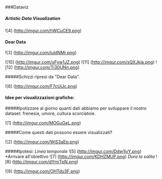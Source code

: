 ###Dataviz

##### Artistic Data Visualization

![4] (http://imgur.com/hWCuCE9.png)

#### Dear Data

![3] (http://imgur.com/iuldNMr.png)

![10] (http://imgur.com/xFyw1JZ.png) ![11] (http://imgur.com/sQXJkja.png) ![12] (http://imgur.com/Ti30UNn.png) 

#####Schizzi ripresi da "Dear Data".

![6] (http://imgur.com/F7cUiJc.png)

#### Idee per visualizzazioni grafiche:
#####Ipotizzare al giorno quanti dati abbiamo per sviluppare il nostro dataset: frenesia, umore, cultura scorciatoie. 

![1] (http://imgur.com/MOGuGeL.png)

#####Come questi dati possono essere visualizzati?

![2] (http://imgur.com/WjS3aEp.png)

#####Ipotesi:
*Linea temporale*
![5] (http://imgur.com/Ddw1jyY.png)
*Arrivare all'obiettivo
![7] (http://imgur.com/KDHZMUP.png)
*Dura la salita*
![8] (http://imgur.com/dYmiTpN.png)

![9] (http://imgur.com/OHTdu3F.png)



